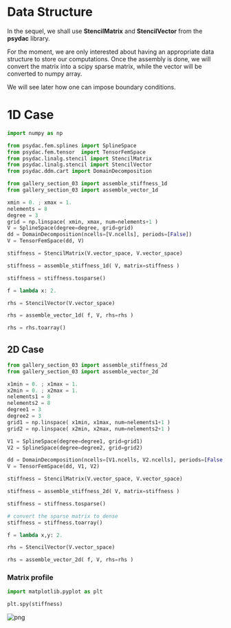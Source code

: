 # Data Structure


In the sequel, we shall use **StencilMatrix** and **StencilVector** from the **psydac** library.

For the moment, we are only interested about having an appropriate data structure to store our computations.
Once the assembly is done, we will convert the matrix into a scipy sparse matrix, while the vector will be converted to numpy array.

We will see later how one can impose boundary conditions.

# 1D Case


```python
import numpy as np

from psydac.fem.splines import SplineSpace
from psydac.fem.tensor  import TensorFemSpace
from psydac.linalg.stencil import StencilMatrix
from psydac.linalg.stencil import StencilVector
from psydac.ddm.cart import DomainDecomposition
```


```python
from gallery_section_03 import assemble_stiffness_1d
from gallery_section_03 import assemble_vector_1d
```


```python
xmin = 0. ; xmax = 1.
nelements = 8
degree = 3
grid = np.linspace( xmin, xmax, num=nelements+1 )
V = SplineSpace(degree=degree, grid=grid)
dd = DomainDecomposition(ncells=[V.ncells], periods=[False])
V = TensorFemSpace(dd, V)
```


```python
stiffness = StencilMatrix(V.vector_space, V.vector_space)
```


```python
stiffness = assemble_stiffness_1d( V, matrix=stiffness )
```


```python
stiffness = stiffness.tosparse()
```


```python
f = lambda x: 2.    
```


```python
rhs = StencilVector(V.vector_space)
```


```python
rhs = assemble_vector_1d( f, V, rhs=rhs )
```


```python
rhs = rhs.toarray()
```

## 2D Case


```python
from gallery_section_03 import assemble_stiffness_2d
from gallery_section_03 import assemble_vector_2d
```


```python
x1min = 0. ; x1max = 1.
x2min = 0. ; x2max = 1.
nelements1 = 8
nelements2 = 8
degree1 = 3
degree2 = 3
grid1 = np.linspace( x1min, x1max, num=nelements1+1 )
grid2 = np.linspace( x2min, x2max, num=nelements2+1 )

V1 = SplineSpace(degree=degree1, grid=grid1)
V2 = SplineSpace(degree=degree2, grid=grid2)

dd = DomainDecomposition(ncells=[V1.ncells, V2.ncells], periods=[False, False])
V = TensorFemSpace(dd, V1, V2)
```


```python
stiffness = StencilMatrix(V.vector_space, V.vector_space)
```


```python
stiffness = assemble_stiffness_2d( V, matrix=stiffness )
```


```python
stiffness = stiffness.tosparse()
```


```python
# convert the sparse matrix to dense
stiffness = stiffness.toarray()
```


```python
f = lambda x,y: 2.    
```


```python
rhs = StencilVector(V.vector_space)
```


```python
rhs = assemble_vector_2d( f, V, rhs=rhs )
```

### Matrix profile


```python
import matplotlib.pyplot as plt 

plt.spy(stiffness)
```
    
![png](images/data-structure/output_24_1.png)
